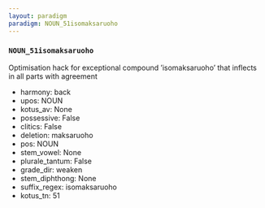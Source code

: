 ```yaml
---
layout: paradigm
paradigm: NOUN_51isomaksaruoho
---
```

### ` NOUN_51isomaksaruoho `

Optimisation hack for exceptional compound ’isomaksaruoho’ that inflects in all parts with agreement
* harmony: back
* upos: NOUN
* kotus_av: None
* possessive: False
* clitics: False
* deletion: maksaruoho
* pos: NOUN
* stem_vowel: None
* plurale_tantum: False
* grade_dir: weaken
* stem_diphthong: None
* suffix_regex: isomaksaruoho
* kotus_tn: 51
